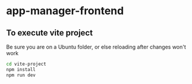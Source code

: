 # app-manager-frontend

## To execute vite project

Be sure you are on a Ubuntu folder, or else reloading after changes won't work

```bash
cd vite-project 
npm install
npm run dev 
```